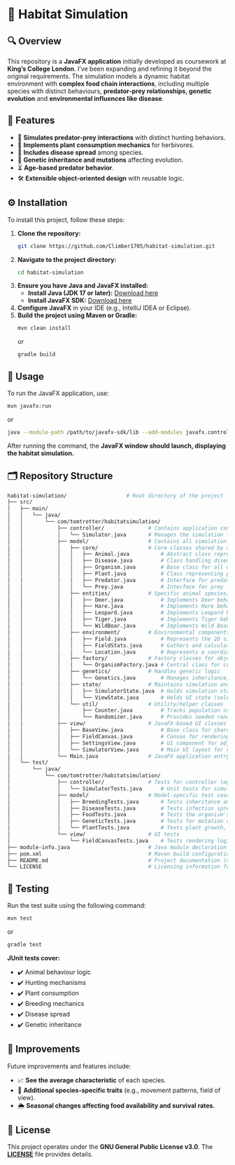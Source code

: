
# 🦓 **Habitat Simulation**

## 🔍 **Overview**
This repository is a **JavaFX application** initially developed as coursework at **King’s College London**. I’ve been expanding and refining it beyond the original requirements. The simulation models a dynamic habitat environment with **complex food chain interactions**, including multiple species with distinct behaviours, **predator-prey relationships, genetic evolution** and **environmental influences like disease**.

## 🌟 **Features**
- 🦊 **Simulates predator-prey interactions** with distinct hunting behaviors.
- 🌿 **Implements plant consumption mechanics** for herbivores.
- 🦠 **Includes disease spread** among species.
- 🧬 **Genetic inheritance and mutations** affecting evolution.
- ⏳ **Age-based predator behavior**.
- 🛠️ **Extensible object-oriented design** with reusable logic.

## ⚙️ **Installation**
To install this project, follow these steps:
1. **Clone the repository:**
   ```bash
   git clone https://github.com/Climber1705/habitat-simulation.git
   ```
2. **Navigate to the project directory:**
   ```bash
   cd habitat-simulation
   ```
3. **Ensure you have Java and JavaFX installed:**
   - **Install Java (JDK 17 or later):** [Download here](https://jdk.java.net/)
   - **Install JavaFX SDK:** [Download here](https://gluonhq.com/products/javafx/)
4. **Configure JavaFX** in your IDE (e.g., IntelliJ IDEA or Eclipse).
5. **Build the project using Maven or Gradle:**
   ```bash
   mvn clean install
   ```
   or
   ```bash
   gradle build
   ```

## 🚀 **Usage**
To run the JavaFX application, use:
```bash
mvn javafx:run
```
or
```bash
java --module-path /path/to/javafx-sdk/lib --add-modules javafx.controls,javafx.fxml -jar target/your-app.jar
```
After running the command, the **JavaFX window should launch, displaying the habitat simulation.**

## 🗂️ **Repository Structure**
``` graphql
habitat-simulation/                   # Root directory of the project
├── src/
│   ├── main/
│   │   └── java/
│   │       └── com/tomtrotter/habitatsimulation/
│   │           ├── controller/              # Contains application control logic
│   │           │   └── Simulator.java       # Manages the simulation loop and logic
│   │           ├── model/                   # Contains all simulation models and logic
│   │           │   ├── core/                # Core classes shared by all organisms
│   │           │   │   ├── Animal.java          # Abstract class representing general animal behaviour
│   │           │   │   ├── Disease.java         # Class handling disease infection and transmission
│   │           │   │   ├── Organism.java        # Base class for all organisms in the simulation
│   │           │   │   ├── Plant.java           # Class representing plant behaviour and growth
│   │           │   │   ├── Predator.java        # Interface for predator behaviour
│   │           │   │   └── Prey.java            # Interface for prey 
│   │           │   ├── entities/            # Specific animal species/entities in the simulation
│   │           │   │   ├── Deer.java            # Implements Deer behaviour as a Prey
│   │           │   │   ├── Hare.java            # Implements Hare behaviour as a Prey
│   │           │   │   ├── Leopard.java         # Implements Leopard behaviour as a Predator
│   │           │   │   ├── Tiger.java           # Implements Tiger behaviour as a Predator
│   │           │   │   └── WildBoar.java        # Implements Wild Boar behaviour (could be predator or prey)
│   │           │   ├── environment/         # Environmental components of the simulation
│   │           │   │   ├── Field.java           # Represents the 2D simulation grid
│   │           │   │   ├── FieldStats.java      # Gathers and calculates statistics about the field
│   │           │   │   └── Location.java        # Represents a coordinate within the simulation grid
│   │           │   ├── factory/             # Factory classes for object instantiation
│   │           │   │   └── OrganismFactory.java # Central class for creating organisms
│   │           │   ├── genetics/            # Handles genetic logic
│   │           │   │   └── Genetics.java        # Manages inheritance, mutation, and gene mixing
│   │           │   ├── state/               # Maintains simulation and view state
│   │           │   │   ├── SimulatorState.java  # Holds simulation status and statistics
│   │           │   │   └── ViewState.java       # Holds UI state (selected organism, etc.)behaviour
│   │           │   └── util/                # Utility/helper classes
│   │           │       ├── Counter.java         # Tracks population counts by organism type
│   │           │       └── Randomizer.java      # Provides seeded random number generation
│   │           ├── view/                    # JavaFX-based UI classes
│   │           │   ├── BaseView.java            # Base class for shared view functionality
│   │           │   ├── FieldCanvas.java         # Canvas for rendering the simulation grid
│   │           │   ├── SettingsView.java        # UI component for adjusting simulation settings
│   │           │   └── SimulatorView.java       # Main UI layout for running simulations
│   │           └── Main.java                # JavaFX application entry point
│   └── test/
│       └── java/
│           └── com/tomtrotter/habitatsimulation/
│               ├── controller/              # Tests for controller logic
│               │   └── SimulatorTests.java      # Unit tests for simulation loop and event handling
│               ├── model/                   # Model-specific test cases
│               │   ├── BreedingTests.java       # Tests inheritance and breeding behaviour
│               │   ├── DiseaseTests.java        # Tests infection spread, recovery, and death
│               │   ├── FoodTests.java           # Tests the organism's feeding behaviour and food availability
│               │   ├── GeneticTests.java        # Tests for mutation rates and gene mixing
│               │   └── PlantTests.java          # Tests plant growth, reproduction, and lifecycle
│               └── view/                    # UI tests
│                   └── FieldCanvasTests.java    # Tests rendering logic of the field grid
├── module-info.java                         # Java module declaration file (module dependencies)
├── pom.xml                                  # Maven build configuration (dependencies, build, plugins)
├── README.md                                # Project documentation (overview, setup, usage)
└── LICENSE                                  # Licensing information for the project

```

## 🧪 **Testing**
Run the test suite using the following command:
```sh
mvn test
```
or
```sh
gradle test
```
**JUnit tests cover:**
- ✔️ Animal behaviour logic
- ✔️ Hunting mechanisms
- ✔️ Plant consumption
- ✔️ Breeding mechanics
- ✔️ Disease spread
- ✔️ Genetic inheritance

## 🔮 **Improvements**
Future improvements and features include:
- 📈 **See the average characteristic** of each species.
- 🦌 **Additional species-specific traits** (e.g., movement patterns, field of view).
- 🌦️ **Seasonal changes affecting food availability and survival rates.**

## 📜 **License**
This project operates under the **GNU General Public License v3.0**. The **[LICENSE](https://choosealicense.com/licenses/gpl-3.0/)** file provides details.

